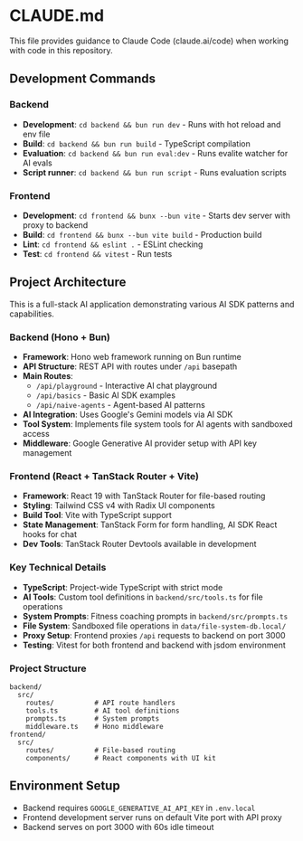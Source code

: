 # CLAUDE.md

This file provides guidance to Claude Code (claude.ai/code) when working with code in this repository.

## Development Commands

### Backend
- **Development**: `cd backend && bun run dev` - Runs with hot reload and env file
- **Build**: `cd backend && bun run build` - TypeScript compilation
- **Evaluation**: `cd backend && bun run eval:dev` - Runs evalite watcher for AI evals
- **Script runner**: `cd backend && bun run script` - Runs evaluation scripts

### Frontend
- **Development**: `cd frontend && bunx --bun vite` - Starts dev server with proxy to backend
- **Build**: `cd frontend && bunx --bun vite build` - Production build
- **Lint**: `cd frontend && eslint .` - ESLint checking
- **Test**: `cd frontend && vitest` - Run tests

## Project Architecture

This is a full-stack AI application demonstrating various AI SDK patterns and capabilities.

### Backend (Hono + Bun)
- **Framework**: Hono web framework running on Bun runtime
- **API Structure**: REST API with routes under `/api` basepath
- **Main Routes**:
  - `/api/playground` - Interactive AI chat playground
  - `/api/basics` - Basic AI SDK examples
  - `/api/naive-agents` - Agent-based AI patterns
- **AI Integration**: Uses Google's Gemini models via AI SDK
- **Tool System**: Implements file system tools for AI agents with sandboxed access
- **Middleware**: Google Generative AI provider setup with API key management

### Frontend (React + TanStack Router + Vite)
- **Framework**: React 19 with TanStack Router for file-based routing
- **Styling**: Tailwind CSS v4 with Radix UI components
- **Build Tool**: Vite with TypeScript support
- **State Management**: TanStack Form for form handling, AI SDK React hooks for chat
- **Dev Tools**: TanStack Router Devtools available in development

### Key Technical Details
- **TypeScript**: Project-wide TypeScript with strict mode
- **AI Tools**: Custom tool definitions in `backend/src/tools.ts` for file operations
- **System Prompts**: Fitness coaching prompts in `backend/src/prompts.ts`
- **File System**: Sandboxed file operations in `data/file-system-db.local/`
- **Proxy Setup**: Frontend proxies `/api` requests to backend on port 3000
- **Testing**: Vitest for both frontend and backend with jsdom environment

### Project Structure
```
backend/
  src/
    routes/          # API route handlers
    tools.ts         # AI tool definitions
    prompts.ts       # System prompts
    middleware.ts    # Hono middleware
frontend/
  src/
    routes/          # File-based routing
    components/      # React components with UI kit
```

## Environment Setup
- Backend requires `GOOGLE_GENERATIVE_AI_API_KEY` in `.env.local`
- Frontend development server runs on default Vite port with API proxy
- Backend serves on port 3000 with 60s idle timeout